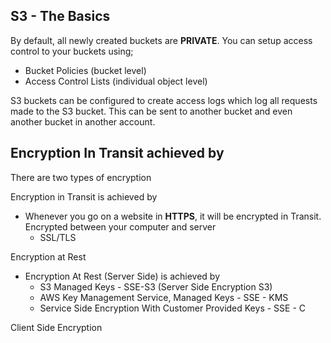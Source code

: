 ## S3 - The Basics

By default, all newly created buckets are **PRIVATE**. You can setup access control to your buckets using;
* Bucket Policies (bucket level)
* Access Control Lists (individual object level)

S3 buckets can be configured to create access logs which log all requests made to the S3 bucket. This can be sent to another bucket and even another bucket in another account.


## Encryption In Transit achieved by

There are two types of encryption

Encryption in Transit is achieved by
* Whenever you go on a website in **HTTPS**, it will be encrypted in Transit. Encrypted between your computer and server 
    * SSL/TLS

Encryption at Rest
* Encryption At Rest (Server Side) is achieved by
    * S3 Managed Keys - SSE-S3 (Server Side Encryption S3)
    * AWS Key Management Service, Managed Keys - SSE - KMS
    * Service Side Encryption With Customer Provided Keys - SSE - C
    
Client Side Encryption